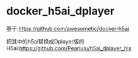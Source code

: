 # docker_h5ai_dplayer

基于:https://github.com/awesometic/docker-h5ai  

把其中的h5ai替换成Dplayer版的H5ai:https://github.com/Pearlulu/h5ai_dplayer_hls